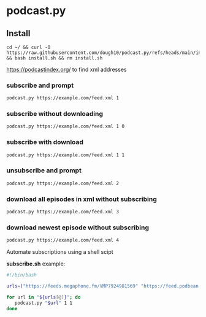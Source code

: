 # podcast.py

## Install

```text
cd ~/ && curl -O https://raw.githubusercontent.com/dough10/podcast.py/refs/heads/main/install.sh && bash install.sh && rm install.sh
```

<https://podcastindex.org/> to find xml addresses

### subscribe and prompt

```bash
podcast.py https://example.com/feed.xml 1
```

### subscribe without downloading

```bash
podcast.py https://example.com/feed.xml 1 0
```

### subscribe with download

```bash
podcast.py https://example.com/feed.xml 1 1
```

### unsubscribe and prompt

```bash
podcast.py https://example.com/feed.xml 2
```

### download all episodes in xml without subscribing

```bash
podcast.py https://example.com/feed.xml 3
```

### download newest episode without subscribing

```bash
podcast.py https://example.com/feed.xml 4
```

Automate subscriptions using a shell scipt

**subscribe.sh** example:

```bash
#!/bin/bash

urls=("https://feeds.megaphone.fm/VMP7924981569" "https://feed.podbean.com/tonyia/feed.xml" "https://feeds.simplecast.com/jn7O6Fnt")

for url in "${urls[@]}"; do
   podcast.py "$url" 1 1
done

```
